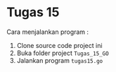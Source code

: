 # Tugas 15

Cara menjalankan program :

1. Clone source code project ini
2. Buka folder project `Tugas_15_GO`
3. Jalankan program `tugas15.go`
